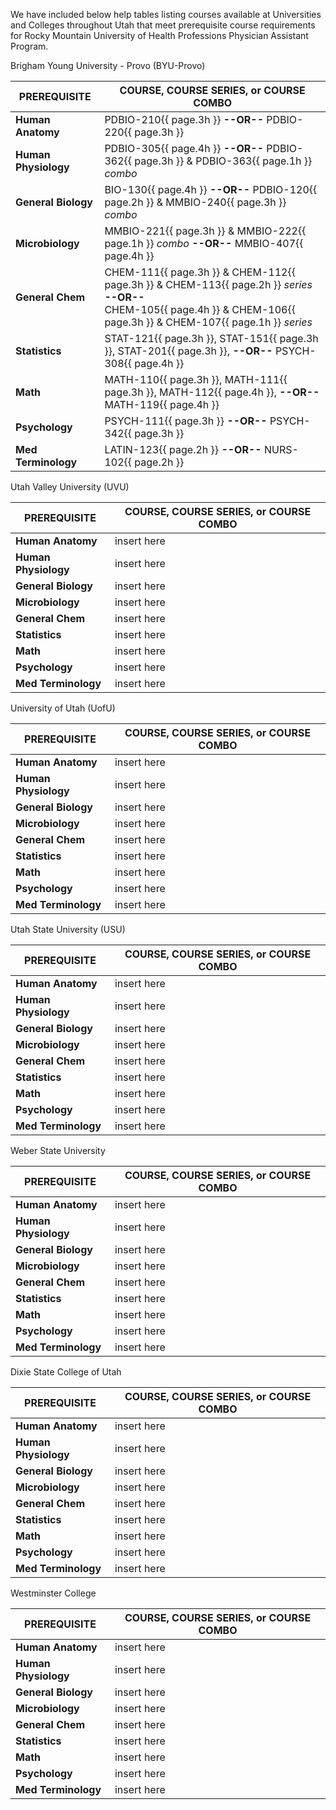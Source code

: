 We have included below help tables listing courses available at Universities and Colleges throughout Utah that meet prerequisite course requirements for Rocky Mountain University of Health Professions Physician Assistant Program.

<p class="univ-heading-byu">Brigham Young University - Provo (BYU-Provo)</p>                                                                           

|   **PREREQUISITE**   |                                                                   **COURSE, COURSE SERIES, or COURSE COMBO**                                                                  |
|----------------------|-------------------------------------------------------------------------------------------------------------------------------------------------------------------------------|
| **Human Anatomy**    | PDBIO-210{{ page.3h }} **--OR--** PDBIO-220{{ page.3h }}                                                                                                                      |
| **Human Physiology** | PDBIO-305{{ page.4h }} **--OR--** PDBIO-362{{ page.3h }} & PDBIO-363{{ page.1h }} _combo_                                                                                     |
| **General Biology**  | BIO-130{{ page.4h }} **--OR--** PDBIO-120{{ page.2h }} & MMBIO-240{{ page.3h }} _combo_                                                                                       |
| **Microbiology**     | MMBIO-221{{ page.3h }} & MMBIO-222{{ page.1h }} _combo_ **--OR--** MMBIO-407{{ page.4h }}                                                                                     |
| **General Chem**     | CHEM-111{{ page.3h }} & CHEM-112{{ page.3h }} & CHEM-113{{ page.2h }} _series_ **--OR--**<br/> CHEM-105{{ page.4h }} & CHEM-106{{ page.3h }} & CHEM-107{{ page.1h }} _series_ |
| **Statistics**       | STAT-121{{ page.3h }}, STAT-151{{ page.3h }}, STAT-201{{ page.3h }}, **--OR--** PSYCH-308{{ page.4h }}                                                                        |
| **Math**             | MATH-110{{ page.3h }}, MATH-111{{ page.3h }}, MATH-112{{ page.4h }}, **--OR--** MATH-119{{ page.4h }}                                                                         |
| **Psychology**       | PSYCH-111{{ page.3h }} **--OR--** PSYCH-342{{ page.3h }}                                                                                                                      |
| **Med Terminology**  | LATIN-123{{ page.2h }} **--OR--** NURS-102{{ page.2h }}                                                                                                                       |

<p class="univ-heading-uvu">Utah Valley University (UVU)</p>   

|   **PREREQUISITE**   | **COURSE, COURSE SERIES, or COURSE COMBO** |
|----------------------|--------------------------------------------|
| **Human Anatomy**    | insert here                                |
| **Human Physiology** | insert here                                |
| **General Biology**  | insert here                                |
| **Microbiology**     | insert here                                |
| **General Chem**     | insert here                                |
| **Statistics**       | insert here                                |
| **Math**             | insert here                                |
| **Psychology**       | insert here                                |
| **Med Terminology**  | insert here                                |

<p class="univ-heading-uofu">University of Utah (UofU)</p>   

|   **PREREQUISITE**   | **COURSE, COURSE SERIES, or COURSE COMBO** |
|----------------------|--------------------------------------------|
| **Human Anatomy**    | insert here                                |
| **Human Physiology** | insert here                                |
| **General Biology**  | insert here                                |
| **Microbiology**     | insert here                                |
| **General Chem**     | insert here                                |
| **Statistics**       | insert here                                |
| **Math**             | insert here                                |
| **Psychology**       | insert here                                |
| **Med Terminology**  | insert here                                |

<p class="univ-heading-usu">Utah State University (USU)</p>   

|   **PREREQUISITE**   | **COURSE, COURSE SERIES, or COURSE COMBO** |
|----------------------|--------------------------------------------|
| **Human Anatomy**    | insert here                                |
| **Human Physiology** | insert here                                |
| **General Biology**  | insert here                                |
| **Microbiology**     | insert here                                |
| **General Chem**     | insert here                                |
| **Statistics**       | insert here                                |
| **Math**             | insert here                                |
| **Psychology**       | insert here                                |
| **Med Terminology**  | insert here                                |

<p class="univ-heading-weberst">Weber State University</p>   

|   **PREREQUISITE**   | **COURSE, COURSE SERIES, or COURSE COMBO** |
|----------------------|--------------------------------------------|
| **Human Anatomy**    | insert here                                |
| **Human Physiology** | insert here                                |
| **General Biology**  | insert here                                |
| **Microbiology**     | insert here                                |
| **General Chem**     | insert here                                |
| **Statistics**       | insert here                                |
| **Math**             | insert here                                |
| **Psychology**       | insert here                                |
| **Med Terminology**  | insert here                                |

<p class="univ-heading-dixiest">Dixie State College of Utah</p>   

|   **PREREQUISITE**   | **COURSE, COURSE SERIES, or COURSE COMBO** |
|----------------------|--------------------------------------------|
| **Human Anatomy**    | insert here                                |
| **Human Physiology** | insert here                                |
| **General Biology**  | insert here                                |
| **Microbiology**     | insert here                                |
| **General Chem**     | insert here                                |
| **Statistics**       | insert here                                |
| **Math**             | insert here                                |
| **Psychology**       | insert here                                |
| **Med Terminology**  | insert here                                |

<p class="univ-heading-westminster">Westminster College</p>   

|   **PREREQUISITE**   | **COURSE, COURSE SERIES, or COURSE COMBO** |
|----------------------|--------------------------------------------|
| **Human Anatomy**    | insert here                                |
| **Human Physiology** | insert here                                |
| **General Biology**  | insert here                                |
| **Microbiology**     | insert here                                |
| **General Chem**     | insert here                                |
| **Statistics**       | insert here                                |
| **Math**             | insert here                                |
| **Psychology**       | insert here                                |
| **Med Terminology**  | insert here                                |



